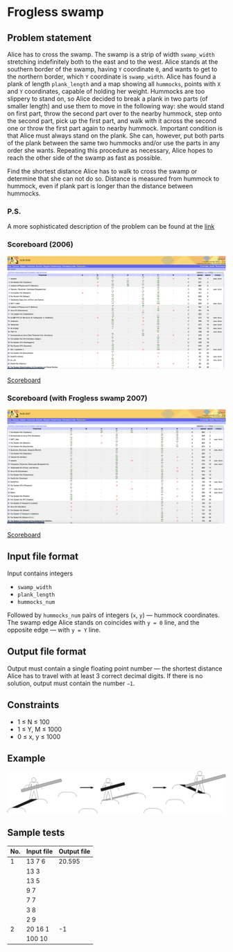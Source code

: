 # Frogless swamp

## Problem statement

Alice has to cross the swamp. The swamp is a strip of width  `swamp_width` stretching indefinitely both to the east and to the west. Alice stands at the southern border of the swamp, having `Y` coordinate `0`, and wants to get to the northern border, which `Y` coordinate is `swamp_width`. Alice has found a plank of length `plank_length` and a map showing all `hummocks`, points with `X` and `Y` coordinates, capable of holding her weight. Hummocks are too slippery to stand on, so Alice decided to break a plank in two parts (of smaller length) and use them to move in the following way: she would stand on first part, throw the second part over to the nearby hummock, step onto the second part, pick up the first part, and walk with it across the second one or throw the first part again to nearby hummock. Important condition is that Alice must always stand on the plank. She can, however, put both parts of the plank between the same two hummocks and/or use the parts in any order she wants. Repeating this procedure as necessary, Alice hopes to reach the other side of the swamp as fast as possible.

Find the shortest distance Alice has to walk to cross the swamp or determine that she can not do so. Distance is measured from hummock to hummock, even if plank part is longer than the distance between hummocks.

### P.S.

A more sophisticated description of the problem can be found at the [link](https://imcs.dvfu.ru/cats/static/problem_text-cpid-611741.html)

### Scoreboard (2006)

![scoreboard2006](scoreboard2006.png "scoreboard2006")

[Scoreboard](https://imcs.dvfu.ru/cats/?lang=en;f=rank_table;cache=1;cid=565452;hide_virtual=1;sid=)

### Scoreboard (with Frogless swamp 2007)

![scoreboard2007](scoreboard2007.png "scoreboard2007")

[Scoreboard](https://imcs.dvfu.ru/cats/?lang=en;f=rank_table;cache=1;cid=608547;hide_virtual=1;sid=)

## Input file format

Input contains integers 
- `swamp_width`
- `plank_length`
- `hummocks_num`

Followed by `hummocks_num` pairs of integers (`x`, `y`) — hummock coordinates.
The swamp edge Alice stands on coincides with `y = 0` line, and the opposite edge — with `y = Y` line.

## Output file format

Output must contain a single floating point number — the shortest distance Alice has to travel with at least 3 correct decimal digits.
If there is no solution, output must contain the number `−1`.

## Constraints
- 1 ≤ N ≤ 100
- 1 ≤ Y, M ≤ 1000
- 0 ≤ x, y ≤ 1000

## Example

![pictures/example](pictures/example.jpg "Example")

## Sample tests

| No. | Input file | Output file |
| --- | ---------- | ----------- |
| 1   | 13 7 6     | 20.595      |
|     | 13 3       |             |
|     | 13 5       |             |
|     | 9 7        |             |
|     | 7 7        |             |
|     | 3 8        |             |
|     | 2 9        |             |
| 2   | 20 16 1    | -1          |
|     | 100 10     |             |